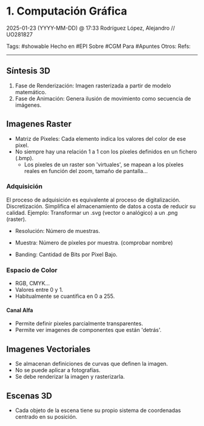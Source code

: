 # 1. Computación Gráfica
2025-01-23 (YYYY-MM-DD) @ 17:33
Rodríguez López, Alejandro // UO281827

Tags:
	#showable
	Hecho en #EPI
	Sobre #CGM
	Para #Apuntes
	Otros:
	Refs:
 
<hr>

## Síntesis 3D

1. Fase de Renderización: Imagen rasterizada a partir de modelo matemático.
2. Fase de Animación: Genera ilusión de movimiento como secuencia de imágenes.

## Imagenes Raster

- Matriz de Pixeles: Cada elemento indica los valores del color de ese pixel.
- No siempre hay una relación 1 a 1 con los píxeles definidos en un fichero (.bmp).
	- Los pixeles de un raster son 'virtuales', se mapean a los píxeles reales en función del zoom, tamaño de pantalla...

### Adquisición

El proceso de adquisición es equivalente al proceso de digitalización. Discretización.
Simplifica el almacenamiento de datos a costa de reducir su calidad.
Ejemplo: Transformar un .svg (vector o analógico) a un .png (raster).

- Resolución: Número de muestras.
- Muestra: Número de píxeles por muestra. (comprobar nombre)

- Banding: Cantidad de Bits por Pixel Bajo.

### Espacio de Color

- RGB, CMYK...
- Valores entre 0 y 1.
- Habitualmente se cuantifica en 0 a 255.

#### Canal Alfa

- Permite definir pixeles parcialmente transparentes.
- Permite ver imagenes de componentes que están 'detrás'.

## Imagenes Vectoriales

- Se almacenan definiciones de curvas que definen la imagen.
- No se puede aplicar a fotografías.
- Se debe renderizar la imagen y rasterizarla.

## Escenas 3D

- Cada objeto de la escena tiene su propio sistema de coordenadas centrado en su posición.
